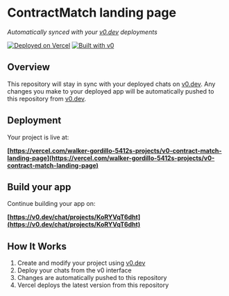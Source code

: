 # ContractMatch landing page

*Automatically synced with your [v0.dev](https://v0.dev) deployments*

[![Deployed on Vercel](https://img.shields.io/badge/Deployed%20on-Vercel-black?style=for-the-badge&logo=vercel)](https://vercel.com/walker-gordillo-5412s-projects/v0-contract-match-landing-page)
[![Built with v0](https://img.shields.io/badge/Built%20with-v0.dev-black?style=for-the-badge)](https://v0.dev/chat/projects/KoRYVqT6dht)

## Overview

This repository will stay in sync with your deployed chats on [v0.dev](https://v0.dev).
Any changes you make to your deployed app will be automatically pushed to this repository from [v0.dev](https://v0.dev).

## Deployment

Your project is live at:

**[https://vercel.com/walker-gordillo-5412s-projects/v0-contract-match-landing-page](https://vercel.com/walker-gordillo-5412s-projects/v0-contract-match-landing-page)**

## Build your app

Continue building your app on:

**[https://v0.dev/chat/projects/KoRYVqT6dht](https://v0.dev/chat/projects/KoRYVqT6dht)**

## How It Works

1. Create and modify your project using [v0.dev](https://v0.dev)
2. Deploy your chats from the v0 interface
3. Changes are automatically pushed to this repository
4. Vercel deploys the latest version from this repository